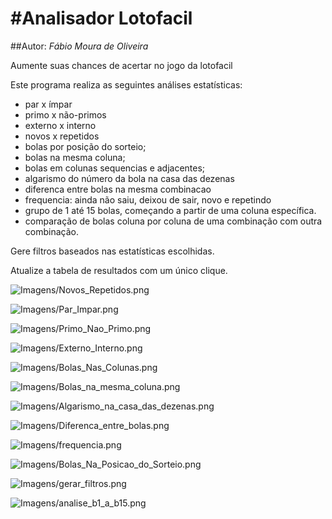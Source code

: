 #Analisador Lotofacil
======================
##Autor: *Fábio Moura de Oliveira*

Aumente suas chances de acertar no jogo da lotofacil

Este programa realiza as seguintes análises estatísticas:
* par x ímpar
* primo x não-primos
* externo x interno
* novos x repetidos
* bolas por posição do sorteio;
* bolas na mesma coluna;
* bolas em colunas sequencias e adjacentes;
* algarismo do número da bola na casa das dezenas
* diferenca entre bolas na mesma combinacao
* frequencia: ainda não saiu, deixou de sair, novo e repetindo
* grupo de 1 até 15 bolas, começando a partir de uma coluna específica.
* comparação de bolas coluna por coluna de uma combinação com outra combinação.

Gere filtros baseados nas estatísticas escolhidas.

Atualize a tabela de resultados com um único clique.

![Imagens/Novos_Repetidos.png](Imagens/Novos_Repetidos.png)

![Imagens/Par_Impar.png](Imagens/Par_Impar.png)

![Imagens/Primo_Nao_Primo.png](Imagens/Primo_Nao_Primo.png)

![Imagens/Externo_Interno.png](Imagens/Externo_Interno.png)

![Imagens/Bolas_Nas_Colunas.png](Imagens/Bolas_Nas_Colunas.png)

![Imagens/Bolas_na_mesma_coluna.png](Imagens/Bolas_na_mesma_coluna.png)

![Imagens/Algarismo_na_casa_das_dezenas.png](Imagens/algarismo_na_casa_das_dezenas.png)

![Imagens/Diferenca_entre_bolas.png](Imagens/diferenca_entre_bolas.png)

![Imagens/frequencia.png](Imagens/frequencia.png)

![Imagens/Bolas_Na_Posicao_do_Sorteio.png](Imagens/Bolas_Na_Posicao_do_Sorteio.png)

![Imagens/gerar_filtros.png](Imagens/gerar_filtros.png)

![Imagens/analise_b1_a_b15.png](Imagens/analise_b1_a_b15.png)






